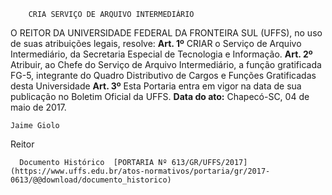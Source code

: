         CRIA SERVIÇO DE ARQUIVO INTERMEDIÁRIO  

 O REITOR DA UNIVERSIDADE FEDERAL DA FRONTEIRA SUL (UFFS), no uso de suas atribuições legais, resolve:   **Art. 1º** CRIAR o Serviço de Arquivo Intermediário, da Secretaria Especial de Tecnologia e Informação.   **Art. 2º** Atribuir, ao Chefe do Serviço de Arquivo Intermediário, a função gratificada FG-5, integrante do Quadro Distributivo de Cargos e Funções Gratificadas desta Universidade   **Art. 3º** Esta Portaria entra em vigor na data de sua publicação no Boletim Oficial da UFFS.      **Data do ato:** Chapecó-SC, 04 de maio de 2017.   
 

    Jaime Giolo   
 Reitor 

      Documento Histórico  [PORTARIA Nº 613/GR/UFFS/2017](https://www.uffs.edu.br/atos-normativos/portaria/gr/2017-0613/@@download/documento_historico)     
      